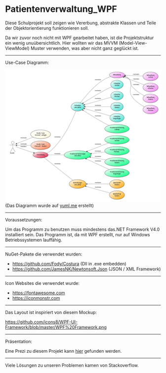 # Patientenverwaltung_WPF

Diese Schulprojekt soll zeigen wie Vererbung, abstrakte Klassen und Teile der Objektorientierung funktionieren soll.

Da wir zuvor noch nicht mit WPF gearbeitet haben, ist die Projektstruktur ein wenig unuübersichtlich.
Hier wollten wir das MVVM (Model-View-ViewModel) Muster verwenden, was aber nicht ganz geglückt ist.

___
Use-Case Diagramm:

![Use-case](https://github.com/john-dederer/Patientenverwaltung_WPF/raw/master/Documentation/graphs/Use-Case.png)
(Das Diagramm wurde auf [yuml.me](https://yuml.me) erstellt)

___
Voraussetzungen:

Um das Programm zu benutzen muss mindestens das.NET Framework V4.0 installiert sein. 
Das Programm ist, da mit WPF erstellt, nur auf Windows Betriebssystemen lauffähig.

___
NuGet-Pakete die verwendet wurden:

- https://github.com/Fody/Costura            (Dll in .exe embedden)
- https://github.com/JamesNK/Newtonsoft.Json (JSON / XML Framework)

___
Icon Websites die verwendet wurde:

- https://fontawesome.com
- https://iconmonstr.com

___
Das Layout ist inspiriert von diesem Mockup:

https://github.com/icons8/WPF-UI-Framework/blob/master/WPF%20Framework.png

___
Präsentation:

Eine Prezi zu diesem Projekt kann [hier](http://prezi.com/tdwwnjwaxdfe/?utm_campaign=share&utm_medium=copy&rc=ex0share) gefunden werden.
___
Viele Lösungen zu unseren Problemen kamen von Stackoverflow.
